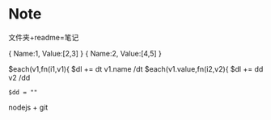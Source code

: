 # Note
文件夹+readme=笔记


{
Name:1,
Value:[2,3]
}
{
Name:2,
Value:[4,5]
}

$each(v1,fn(i1,v1){
 $dl += dt v1.name /dt
  $each(v1.value,fn(i2,v2){
    $dl += dd v2 /dd
    
    $dd = ""


nodejs + git
